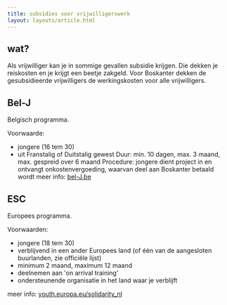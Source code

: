 ```yaml
---
title: subsidies voor vrijwilligerswerk
layout: layouts/article.html
---
```

## wat?
Als vrijwilliger kan je in sommige gevallen subsidie krijgen. Die dekken je reiskosten en je krijgt een beetje zakgeld. Voor Boskanter dekken de gesubsidieerde vrijwilligers de werkingskosten voor alle vrijwilligers.

## Bel-J
Belgisch programma.

Voorwaarde:
- jongere (16 tem 30)
- uit Franstalig of Duitstalig gewest
Duur: min. 10 dagen, max. 3 maand, max. gespreid over 6 maand
Procedure: jongere dient project in en ontvangt onkostenvergoeding, waarvan deel aan Boskanter betaald wordt
meer info: [bel-J.be](https://bel-J.be)

## ESC
Europees programma.

Voorwaarden:
- jongere (18 tem 30)
- verblijvend in een ander Europees land (of één van de aangesloten buurlanden, zie officiële lijst)
- minimum 2 maand, maximum 12 maand
- deelnemen aan 'on arrival training'
- ondersteunende organisatie in het land waar je verblijft

meer info: [youth.europa.eu/solidarity_nl](https://youth.europa.eu/solidarity_nl)
